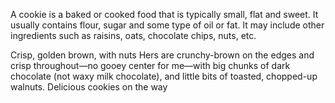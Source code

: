 A cookie is a baked or cooked food that is typically small, flat and sweet. It usually contains flour, sugar and some type of oil or fat. It may include other ingredients such as raisins, oats, chocolate chips, nuts, etc.

Crisp, golden brown, with nuts
Hers are crunchy-brown on the edges and crisp throughout—no gooey center for me—with big chunks of dark chocolate (not waxy milk chocolate), and little bits of toasted, chopped-up walnuts.
Delicious cookies on the way